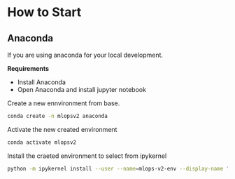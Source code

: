 # How to Start

## Anaconda
If you are using anaconda for your local development.

**Requirements**
- Install Anaconda
- Open Anaconda and install jupyter notebook

Create a new ennvironment from base.
```bash
conda create -n mlopsv2 anaconda
```

Activate the new created environment
```bash
conda activate mlopsv2
```

Install the craeted environment to select from ipykernel
```bash
python -m ipykernel install --user --name=mlops-v2-env --display-name "Python (mlopsv2-env)"
```

